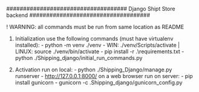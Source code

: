 ####################################
    Django Shipt Store backend
####################################


! WARNING: all commands must be run from same location as README

1. Initialization
    use the following commands (must have virtualenv installed):
        - python -m venv ./venv
        - WIN: ./venv/Scripts/activate | LINUX: source ./venv/bin/activate
        - pip install -r .\requirements.txt
        - python ./Shipping_django/initial_run_commands.py

2. Activation
    run on local:
        - python ./Shipping_Django/manage.py runserver
        - http://127.0.0.1:8000/ on a web browser
    run on server:
        - pip install gunicorn
        - gunicorn -c .Shipping_django/gunicorn_config.py